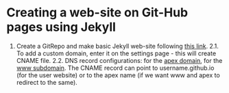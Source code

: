 # Creating a web-site on Git-Hub pages using Jekyll

 1. Create a GitRepo and make basic Jekyll web-site following [this link](https://help.github.com/articles/adding-a-jekyll-theme-to-your-github-pages-site-with-the-jekyll-theme-chooser/). 
 2.1. To add a custom domain, enter it on the settings page - this will create CNAME file. 
 2.2. DNS record configurations: for the [apex domain](https://help.github.com/articles/setting-up-an-apex-domain/#configuring-a-records-with-your-dns-provider), for the [www subdomain](https://help.github.com/articles/setting-up-a-www-subdomain/).  The CNAME record can point to username.github.io (for the user website) or to the apex name (if we want www and apex to redirect to the same).

